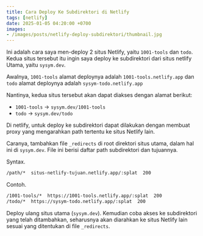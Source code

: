 ```yaml
---
title: Cara Deploy Ke Subdirektori di Netlify
tags: [netlify]
date: 2025-01-05 04:20:00 +0700
images:
- /images/posts/netlify-deploy-subdirektori/thumbnail.jpg
---
```


Ini adalah cara saya men-deploy 2 situs Netlify, yaitu `1001-tools` dan `todo`. Kedua situs tersebut itu ingin saya deploy ke subdirektori dari situs netlify Utama, yaitu `sysym.dev`.

<!--more-->

Awalnya, `1001-tools` alamat deploynya adalah `1001-tools.netlify.app` dan `todo` alamat deploynya adalah `sysym-todo.netlify.app`

Nantinya, kedua situs tersebut akan dapat diakses dengan alamat berikut:

- `1001-tools` -> `sysym.dev/1001-tools`
- `todo` -> `sysym.dev/todo`

Di netlify, untuk deploy ke subdirektori dapat dilakukan dengan membuat proxy yang mengarahkan path tertentu ke situs Netlify lain.

Caranya,  tambahkan file `_redirects` di root direktori situs utama, dalam hal ini di `sysym.dev`. File ini berisi daftar path subdirektori dan tujuannya.

Syntax.

```bash
/path/*  situs-netlify-tujuan.netlify.app/:splat  200
```

Contoh.

```bash
/1001-tools/*  https://1001-tools.netlify.app/:splat  200
/todo/*  https://sysym-todo.netlify.app/:splat  200
```

Deploy ulang situs utama (`sysym.dev`). Kemudian coba akses ke subdirektori yang telah ditambahkan, seharusnya akan diarahkan ke situs Netlify lain sesuai yang ditentukan di file `_redirects`.